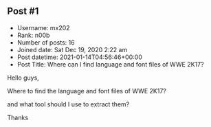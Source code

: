 ## Post #1
- Username: mx202
- Rank: n00b
- Number of posts: 16
- Joined date: Sat Dec 19, 2020 2:22 am
- Post datetime: 2021-01-14T04:56:46+00:00
- Post Title: Where can I find language and font files of WWE 2K17?

Hello guys,

Where to find the language and font files of WWE 2K17?

and what tool should I use to extract them?

Thanks
